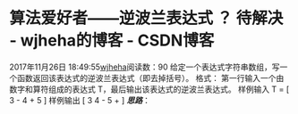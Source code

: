 # 算法爱好者——逆波兰表达式 ？ 待解决 - wjheha的博客 - CSDN博客
2017年11月26日 18:49:55[wjheha](https://me.csdn.net/wjheha)阅读数：90
给定一个表达式字符串数组，写一个函数返回该表达式的逆波兰表达式（即去掉括号）。
格式：
第一行输入一个由数字和算符组成的表达式 T，最后输出该表达式的逆波兰表达式。
样例输入
T = [ 3 - 4 + 5 ]
样例输出
[ 3 4 - 5 + ]
***思路***：
